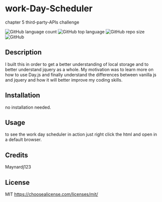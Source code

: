 # work-Day-Scheduler
chapter 5 third-party-APIs challenge

![GitHub language count](https://img.shields.io/github/languages/count/Maynardj123/work-Day-Scheduler?style=flat-square)
![GitHub top language](https://img.shields.io/github/languages/top/Maynardj123/work-Day-Scheduler?color=green&style=flat-square)
![GitHub repo size](https://img.shields.io/github/repo-size/Maynardj123/work-Day-Scheduler?color=yellow&style=flat-square)
![GitHub](https://img.shields.io/github/license/Maynardj123/work-Day-Scheduler?color=orange&style=flat-square)

  ## Description
  I built this in order to get a better understanding of local storage and to better understand jquery as a whole. My motivation was to learn more on how to use Day.js and finally understand the differences between vanilla js and jquery and how it will better improve my coding skills.



  ## Installation
  no installation needed.


  ## Usage
  to see the work day scheduler in action just right click the html and open in a default browser.



  ## Credits
  Maynardj123


  ## License
  MIT
  https://choosealicense.com/licenses/mit/


